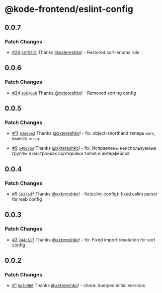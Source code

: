 # @kode-frontend/eslint-config

## 0.0.7

### Patch Changes

- [#26](https://github.com/appKODE/frontend-depend/pull/26) [`b8f52d1`](https://github.com/appKODE/frontend-depend/commit/b8f52d17fe746bc10046d60a9c24e18b8241a3d6) Thanks [@xxtereshko](https://github.com/xxtereshko)! - Restored sort-enums rule

## 0.0.6

### Patch Changes

- [#24](https://github.com/appKODE/frontend-depend/pull/24) [`e5b766b`](https://github.com/appKODE/frontend-depend/commit/e5b766bbf01076ae2e5af31a241552a2bc4ff815) Thanks [@xxtereshko](https://github.com/xxtereshko)! - Removed sorting config

## 0.0.5

### Patch Changes

- [#11](https://github.com/appKODE/frontend-depend/pull/11) [`83a66e2`](https://github.com/appKODE/frontend-depend/commit/83a66e2e8fea394fa619af5086040f7aa1826522) Thanks [@xxtereshko](https://github.com/xxtereshko)! - fix: object-shorthand теперь `warn`, вместо `error`

- [#9](https://github.com/appKODE/frontend-depend/pull/9) [`5400c5d`](https://github.com/appKODE/frontend-depend/commit/5400c5dd22638ca269020988e7005331a016af10) Thanks [@xxtereshko](https://github.com/xxtereshko)! - fix: Исправлены неиспользуемые группы в настройках сортировки типов и интерфейсов

## 0.0.4

### Patch Changes

- [#5](https://github.com/appKODE/frontend-depend/pull/5) [`5627edf`](https://github.com/appKODE/frontend-depend/commit/5627edfba1e8316116b315be4409d3910e806cf0) Thanks [@xxtereshko](https://github.com/xxtereshko)! - fix(eslint-config): fixed eslint parser for web config

## 0.0.3

### Patch Changes

- [#3](https://github.com/appKODE/frontend-depend/pull/3) [`244c617`](https://github.com/appKODE/frontend-depend/commit/244c6173afde27a1030bc2b69d3d7bbc462335d4) Thanks [@xxtereshko](https://github.com/xxtereshko)! - fix: Fixed import resolution for sort config

## 0.0.2

### Patch Changes

- [#1](https://github.com/appKODE/frontend-depend/pull/1) [`8afe968`](https://github.com/appKODE/frontend-depend/commit/8afe968152c3eaf1d2f42dfb34260c6c227a3d0f) Thanks [@xxtereshko](https://github.com/xxtereshko)! - chore: bumped initial versions
